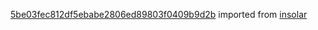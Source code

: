 [5be03fec812df5ebabe2806ed89803f0409b9d2b](https://github.com/insolar/insolar/commit/5be03fec812df5ebabe2806ed89803f0409b9d2b) imported from [insolar](https://github.com/insolar/insolar)
